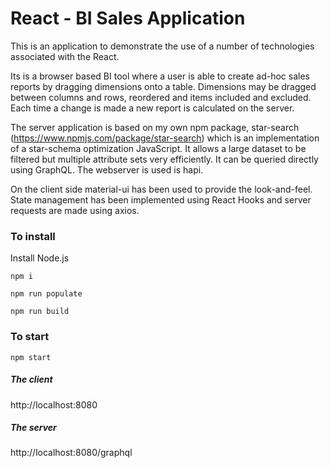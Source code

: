 # React - BI Sales Application


This is an application to demonstrate the use of a number of technologies associated with the React.

Its is a browser based BI tool where a user is able to create ad-hoc sales reports by dragging dimensions onto a table. Dimensions may be dragged between columns and rows, reordered and items included and excluded. Each time a change is made a new report is calculated on the server.

The server application is based on my own npm package, star-search (https://www.npmjs.com/package/star-search) which is an implementation of a star-schema optimization JavaScript. It allows a large dataset to be filtered but multiple attribute sets very efficiently. It can be queried directly using GraphQL. The webserver is used is hapi.

On the client side material-ui has been used to provide the look-and-feel. State management has been implemented using React Hooks and server requests are made using axios.

### To install
Install Node.js 

`npm i`

`npm run populate`

`npm run build`

### To start
`npm start`

##### The client 
http://localhost:8080

##### The server
http://localhost:8080/graphql


